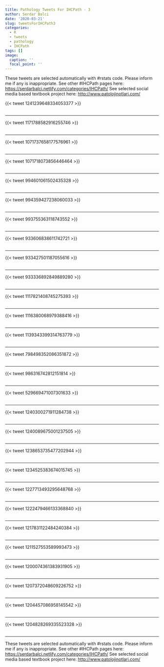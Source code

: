 ```yaml
---
title: Pathology Tweets For IHCPath - 3
author: Serdar Balci
date: '2020-03-21'
slug: tweetsForIHCPath3
categories:
  - R
  - tweets
  - pathology
  - IHCPath
tags: []
image:
  caption: ''
  focal_point: ''
---
```



These tweets are selected automatically with #rstats code. Please inform me if any is inappropriate.
See other #IHCPath pages here: https://serdarbalci.netlify.com/categories/IHCPath/ 
See selected social media based textbook project here: http://www.patolojinotlari.com/

{{< tweet 1241239648334053377 >}}
<br>
<br>
<hr>
{{< tweet 1171788582916255746 >}}
<br>
<br>
<hr>
{{< tweet 1071737658177576961 >}}
<br>
<br>
<hr>
{{< tweet 1071718073856446464 >}}
<br>
<br>
<hr>
{{< tweet 994601061502435328 >}}
<br>
<br>
<hr>
{{< tweet 994359427238060033 >}}
<br>
<br>
<hr>
{{< tweet 993755363118743552 >}}
<br>
<br>
<hr>
{{< tweet 933606838611742721 >}}
<br>
<br>
<hr>
{{< tweet 933427501187055616 >}}
<br>
<br>
<hr>
{{< tweet 933336892849889280 >}}
<br>
<br>
<hr>
{{< tweet 1117821408745275393 >}}
<br>
<br>
<hr>
{{< tweet 1116380068979388416 >}}
<br>
<br>
<hr>
{{< tweet 1139343399314763779 >}}
<br>
<br>
<hr>
{{< tweet 798498352086351872 >}}
<br>
<br>
<hr>
{{< tweet 986316742812151814 >}}
<br>
<br>
<hr>
{{< tweet 529669471007301633 >}}
<br>
<br>
<hr>
{{< tweet 1240300271911284738 >}}
<br>
<br>
<hr>
{{< tweet 1240089675001237505 >}}
<br>
<br>
<hr>
{{< tweet 1238653735477202944 >}}
<br>
<br>
<hr>
{{< tweet 1234525383674015745 >}}
<br>
<br>
<hr>
{{< tweet 1227713493295648768 >}}
<br>
<br>
<hr>
{{< tweet 1222479466133368840 >}}
<br>
<br>
<hr>
{{< tweet 1217831122484240384 >}}
<br>
<br>
<hr>
{{< tweet 1211527553589993473 >}}
<br>
<br>
<hr>
{{< tweet 1200074361383931905 >}}
<br>
<br>
<hr>
{{< tweet 1207372048609226752 >}}
<br>
<br>
<hr>
{{< tweet 1204457086958145542 >}}
<br>
<br>
<hr>
{{< tweet 1204828269335523328 >}}
<br>
<br>
<hr>


These tweets are selected automatically with #rstats code. Please inform me if any is inappropriate.
See other #IHCPath pages here: https://serdarbalci.netlify.com/categories/IHCPath/ 
See selected social media based textbook project here: http://www.patolojinotlari.com/
